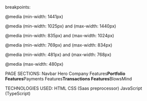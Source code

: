 breakpoints:

@media (min-width: 1441px)

@media (min-width: 1025px) and (max-width: 1440px)

@media (min-width: 835px) and (max-width: 1024px)

@media (min-width: 769px) and (max-width: 834px)

@media (min-width: 481px) and (max-width: 768px)

@media (max-width: 480px)

PAGE SECTIONS:
Navbar
Hero
Company
Features**Portfolio
Features**Payments
Features**Transactions
Features**BlowsMind

TECHNOLOGIES USED:
HTML
CSS (Saas preprocessor)
JavaScript (TypeScript)
